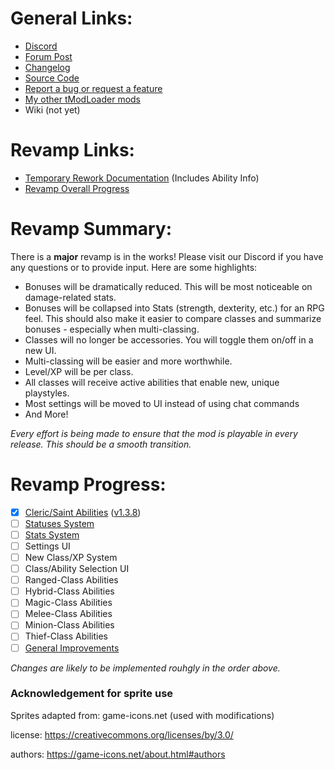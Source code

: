 # General Links:
* [Discord](https://discord.gg/KXf9zen)
* [Forum Post](https://forums.terraria.org/index.php?threads/experience-and-classes.53048)
* [Changelog](https://github.com/SaerusTierialis/tModLoader_ExperienceAndClasses/blob/master/description.txt)
* [Source Code](https://github.com/SaerusTierialis/tModLoader_ExperienceAndClasses)
* [Report a bug or request a feature](https://github.com/SaerusTierialis/tModLoader_ExperienceAndClasses/issues/new/choose)
* [My other tModLoader mods](https://github.com/SaerusTierialis?utf8=%E2%9C%93&tab=repositories&q=tmodloader&type=&language=)
* Wiki (not yet)

# Revamp Links:
* [Temporary Rework Documentation](./Temporary_Rework_User_Documentation.md) (Includes Ability Info)
* [Revamp Overall Progress](https://github.com/SaerusTierialis/tModLoader_ExperienceAndClasses/projects/1)

# Revamp Summary:
There is a **major** revamp is in the works! Please visit our Discord if you have any questions or to provide input. Here are some highlights:
* Bonuses will be dramatically reduced. This will be most noticeable on damage-related stats.
* Bonuses will be collapsed into Stats (strength, dexterity, etc.) for an RPG feel. This should also make it easier to compare classes and summarize bonuses - especially when multi-classing.
* Classes will no longer be accessories. You will toggle them on/off in a new UI.
* Multi-classing will be easier and more worthwhile.
* Level/XP will be per class.
* All classes will receive active abilities that enable new, unique playstyles.
* Most settings will be moved to UI instead of using chat commands
* And More!

*Every effort is being made to ensure that the mod is playable in every release. This should be a smooth transition.*

# Revamp Progress:
- [x] [Cleric/Saint Abilities](https://github.com/SaerusTierialis/tModLoader_ExperienceAndClasses/milestone/3) ([v1.3.8](https://github.com/SaerusTierialis/tModLoader_ExperienceAndClasses/releases/tag/v1.3.8))
- [ ] [Statuses System](https://github.com/SaerusTierialis/tModLoader_ExperienceAndClasses/milestone/4)
- [ ] [Stats System](https://github.com/SaerusTierialis/tModLoader_ExperienceAndClasses/milestone/1)
- [ ] Settings UI
- [ ] New Class/XP System
- [ ] Class/Ability Selection UI
- [ ] Ranged-Class Abilities
- [ ] Hybrid-Class Abilities
- [ ] Magic-Class Abilities
- [ ] Melee-Class Abilities
- [ ] Minion-Class Abilities
- [ ] Thief-Class Abilities
- [ ] [General Improvements](https://github.com/SaerusTierialis/tModLoader_ExperienceAndClasses/milestone/2)

*Changes are likely to be implemented rouhgly in the order above.*

### Acknowledgement for sprite use
Sprites adapted from: game-icons.net (used with modifications)

license: https://creativecommons.org/licenses/by/3.0/

authors: https://game-icons.net/about.html#authors
